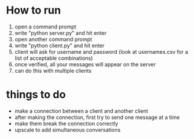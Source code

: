 # How to run
1. open a command prompt
2. write "python server.py" and hit enter
3. open another command prompt
4. write "python client.py" and hit enter
5. client will ask for username and password (look at usernames.csv for a list of acceptable combinations)
6. once verified, all your messages will appear on the server
7. can do this with multiple clients

# things to do
- make a connection between a client and another client
- after making the connection, first try to send one message at a time
- make them break the connection correctly
- upscale to add simultaneous conversations